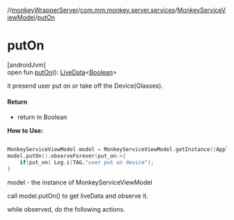 //[monkeyWrapperServer](../../../index.md)/[com.mm.monkey.server.services](../index.md)/[MonkeyServiceViewModel](index.md)/[putOn](put-on.md)

# putOn

[androidJvm]\
open fun [putOn](put-on.md)(): [LiveData](https://developer.android.com/reference/kotlin/androidx/lifecycle/LiveData.html)&lt;[Boolean](https://developer.android.com/reference/kotlin/java/lang/Boolean.html)&gt;

it presend user put on or take off the Device(Glasses).

#### Return

- return in Boolean 

**How to Use:**

```kotlin

MonkeyServiceViewModel model = MonkeyServiceViewModel.getInstance((Application)context.getApplicationContext());
model.putOn().observeForever(put_on->{
    if(put_on) Log.i(TAG,"user put on device");
}

```
model - the instance of MonkeyServiceViewModel 

call model.putOn() to get liveData and observe it. 

while observed, do the following actions.